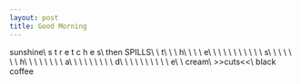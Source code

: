 ```yaml
---
layout: post
title: Good Morning
---
```

sunshine\\
s t r e t c h e s\\
then SPILLS\\
\ t\\
\ \ h\\
\ \ \ e\\
\ \ \ \ \\
\ \ \ \ \ s\\
\ \ \ \ \ \ h\\
\ \ \ \ \ \ \ a\\
\ \ \ \ \ \ \ \ d\\
\ \ \ \ \ \ \ \ \ e\\
\\
cream\\
\>\>cuts\<\<\\
black coffee
